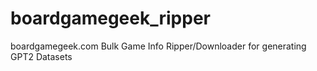# boardgamegeek_ripper
boardgamegeek.com Bulk Game Info Ripper/Downloader for generating GPT2 Datasets

